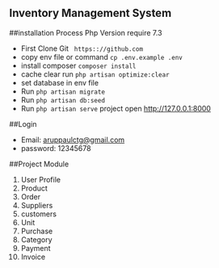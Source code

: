  ## Inventory Management System

  
 ##installation Process
   Php Version require 7.3

  - First Clone Git 
 `` https:://github.com``
  - copy env file or command   ``cp .env.example .env``
  - install composer ``composer install``
  - cache clear run ``php artisan optimize:clear``
  - set database in env file
  - Run ``php artisan migrate``
  - Run ``php artisan db:seed``
  - Run ``php artisan serve`` project open  http://127.0.0.1:8000
   
  ##Login
  - Email:     aruppaulctg@gmail.com
  - password:  12345678

 ##Project Module
  1. User Profile
  2. Product
  3. Order
  4. Suppliers
  5. customers
  6. Unit
  7. Purchase
  8. Category
  9. Payment
  10. Invoice


 

